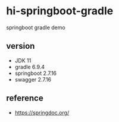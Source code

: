 # hi-springboot-gradle
springboot gradle demo



## version
- JDK 11
- gradle 6.9.4
- springboot 2.7.16
- swagger 2.7.16


## reference
- https://springdoc.org/

